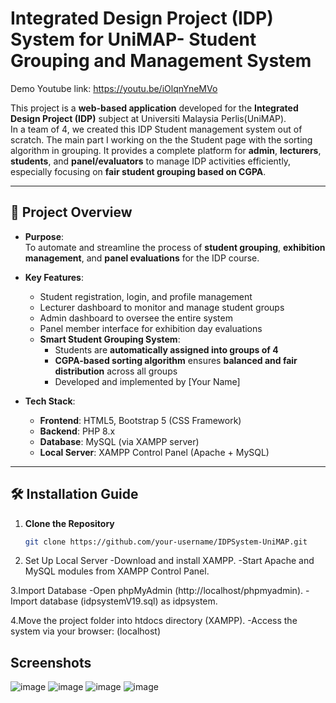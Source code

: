 # Integrated Design Project (IDP) System for UniMAP- Student Grouping and Management System
Demo Youtube link: https://youtu.be/iOlqnYneMVo

This project is a **web-based application** developed for the **Integrated Design Project (IDP)** subject at Universiti Malaysia Perlis(UniMAP).  
In a team of 4, we created this IDP Student management system out of scratch. The main part I working on the the Student page with the sorting algorithm in grouping.
It provides a complete platform for **admin**, **lecturers**, **students**, and **panel/evaluators** to manage IDP activities efficiently, especially focusing on **fair student grouping based on CGPA**.

---

## 🚀 Project Overview

- **Purpose**:  
  To automate and streamline the process of **student grouping**, **exhibition management**, and **panel evaluations** for the IDP course.

- **Key Features**:
  - Student registration, login, and profile management
  - Lecturer dashboard to monitor and manage student groups
  - Admin dashboard to oversee the entire system
  - Panel member interface for exhibition day evaluations
  - **Smart Student Grouping System**:
    - Students are **automatically assigned into groups of 4**
    - **CGPA-based sorting algorithm** ensures **balanced and fair distribution** across all groups
    - Developed and implemented by [Your Name]

- **Tech Stack**:
  - **Frontend**: HTML5, Bootstrap 5 (CSS Framework)
  - **Backend**: PHP 8.x
  - **Database**: MySQL (via XAMPP server)
  - **Local Server**: XAMPP Control Panel (Apache + MySQL)

---

## 🛠 Installation Guide

1. **Clone the Repository**
   ```bash
   git clone https://github.com/your-username/IDPSystem-UniMAP.git
   
2. Set Up Local Server
  -Download and install XAMPP.
   -Start Apache and MySQL modules from XAMPP Control Panel.

3.Import Database
  -Open phpMyAdmin (http://localhost/phpmyadmin).
  -Import database (idpsystemV19.sql) as idpsystem.

4.Move the project folder into htdocs directory (XAMPP).
  -Access the system via your browser: (localhost)


## Screenshots
![image](https://github.com/user-attachments/assets/b8b7d9e9-2653-418e-a6c7-cb7de7bf5349)
![image](https://github.com/user-attachments/assets/125a2958-4e87-4555-83a6-f8ecddd7d5ee)
![image](https://github.com/user-attachments/assets/408619c1-5fb5-4f62-ac8d-20b6b543b736)
![image](https://github.com/user-attachments/assets/3e878f07-339b-42d7-aa1b-1c0ccecffc28)





